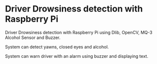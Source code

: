 # Driver Drowsiness detection with Raspberry Pi
<p>Driver Drowsiness detection with Raspberry Pi using Dlib, OpenCV, MQ-3 Alcohol Sensor and Buzzer.<p/>
<p>System can detect yawns, closed eyes and alcohol.<p/>
<p>System can warn driver with an alarm using buzzer and displaying text.<p/>
